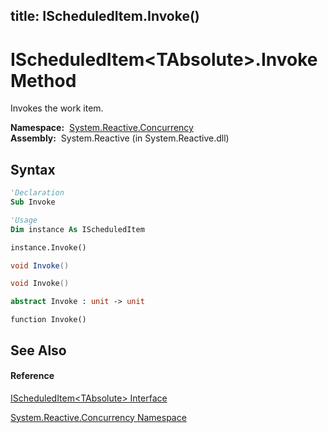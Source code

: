 title: IScheduledItem<TAbsolute>.Invoke()
---
# IScheduledItem\<TAbsolute\>.Invoke Method

Invokes the work item.

**Namespace:**  [System.Reactive.Concurrency](System.Reactive.Concurrency/System.Reactive.Concurrency)  
**Assembly:**  System.Reactive (in System.Reactive.dll)

## Syntax

```vb
'Declaration
Sub Invoke
```

```vb
'Usage
Dim instance As IScheduledItem

instance.Invoke()
```

```csharp
void Invoke()
```

```c++
void Invoke()
```

```fsharp
abstract Invoke : unit -> unit 
```

```jscript
function Invoke()
```

## See Also

#### Reference

[IScheduledItem\<TAbsolute\> Interface](IScheduledItem/IScheduledItem(TAbsolute))

[System.Reactive.Concurrency Namespace](System.Reactive.Concurrency/System.Reactive.Concurrency)




